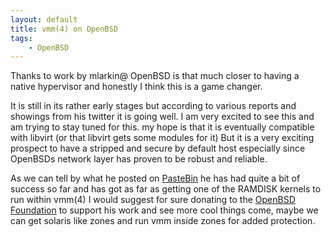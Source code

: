 ```yaml
---
layout: default
title: vmm(4) on OpenBSD
tags: 
    - OpenBSD
---
```


Thanks to work by mlarkin@ OpenBSD is that much closer to having a native hypervisor and honestly I think this is a
game changer.

<!--more-->

It is still in its rather early stages but according to various reports and showings from his
twitter it is going well. I am very excited to see this and am trying to stay tuned for this.
my hope is that it is eventually compatible with libvirt (or that libvirt gets some modules
for it) But it is a very exciting prospect to have a stripped and secure by default host especially
since OpenBSDs network layer has proven to be robust and reliable.

As we can tell by what he posted on
[PasteBin](http://pastebin.com/B6bs3FB4)
he has had quite a bit of success so far and has got as far as getting one of the
RAMDISK kernels to run within vmm(4) I would suggest for sure donating to the
[OpenBSD Foundation](http://www.openbsdfoundation.org/)
to support his work and see more cool things come, maybe we can get solaris like zones and run vmm inside zones
for added protection.
